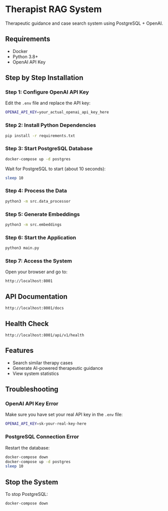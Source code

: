 # Therapist RAG System

Therapeutic guidance and case search system using PostgreSQL + OpenAI.

## Requirements

- Docker
- Python 3.8+
- OpenAI API Key

## Step by Step Installation

### Step 1: Configure OpenAI API Key

Edit the `.env` file and replace the API key:

```bash
OPENAI_API_KEY=your_actual_openai_api_key_here
```

### Step 2: Install Python Dependencies

```bash
pip install -r requirements.txt
```

### Step 3: Start PostgreSQL Database

```bash
docker-compose up -d postgres
```

Wait for PostgreSQL to start (about 10 seconds):

```bash
sleep 10
```

### Step 4: Process the Data

```bash
python3 -m src.data_processor
```

### Step 5: Generate Embeddings

```bash
python3 -m src.embeddings
```

### Step 6: Start the Application

```bash
python3 main.py
```

### Step 7: Access the System

Open your browser and go to:

```
http://localhost:8001
```

## API Documentation

```
http://localhost:8001/docs
```

## Health Check

```
http://localhost:8001/api/v1/health
```

## Features

- Search similar therapy cases
- Generate AI-powered therapeutic guidance
- View system statistics

## Troubleshooting

### OpenAI API Key Error

Make sure you have set your real API key in the `.env` file:

```bash
OPENAI_API_KEY=sk-your-real-key-here
```

### PostgreSQL Connection Error

Restart the database:

```bash
docker-compose down
docker-compose up -d postgres
sleep 10
```


## Stop the System

To stop PostgreSQL:

```bash
docker-compose down
```
